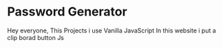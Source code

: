 # Password Generator
Hey everyone, This Projects i use Vanilla JavaScript
In this website i put a clip borad button Js
